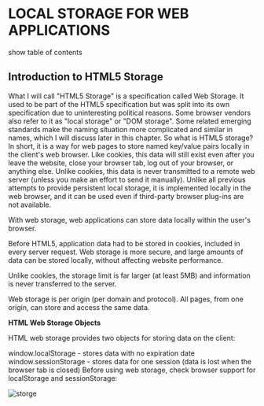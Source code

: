 # LOCAL STORAGE FOR WEB APPLICATIONS
show table of contents
## Introduction to HTML5 Storage 

 What I will call "HTML5 Storage" is a specification called Web Storage. It used to be part of the HTML5 specification but was split into its own specification due to uninteresting political reasons. Some browser vendors also refer to it as "local storage" or "DOM storage". Some related emerging standards make the naming situation more complicated and similar in names, which I will discuss later in this chapter. 
 So what is HTML5 storage? In short, it is a way for web pages to store named key/value pairs locally in the client's web browser. Like cookies, this data will still exist even after you leave the website, close your browser tab, log out of your browser, or anything else. Unlike cookies, this data is never transmitted to a remote web server (unless you make an effort to send it manually). Unlike all previous attempts to provide persistent local storage, it is implemented locally in the web browser, and it can be used even if third-party browser plug-ins are not available.

 With web storage, web applications can store data locally within the user's browser.

Before HTML5, application data had to be stored in cookies, included in every server request. Web storage is more secure, and large amounts of data can be stored locally, without affecting website performance.

Unlike cookies, the storage limit is far larger (at least 5MB) and information is never transferred to the server.

Web storage is per origin (per domain and protocol). All pages, from one origin, can store and access the same data.

**HTML Web Storage Objects**

HTML web storage provides two objects for storing data on the client:

window.localStorage - stores data with no expiration date
window.sessionStorage - stores data for one session (data is lost when the browser tab is closed)
Before using web storage, check browser support for localStorage and sessionStorage:

![storge](https://clementbuchanan.github.io/reading-notes/images/html5.jpg)